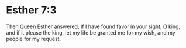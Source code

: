 # Esther 7:3

Then Queen Esther answered, If I have found favor in your sight, O king, and if it please the king, let my life be granted me for my wish, and my people for my request.
